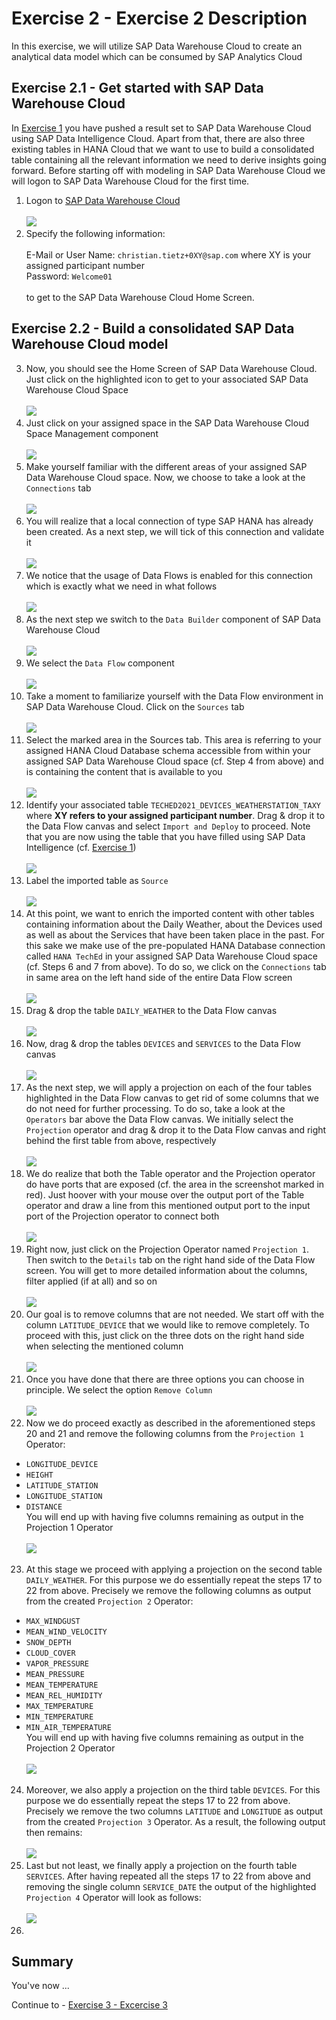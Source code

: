 
# Exercise 2 - Exercise 2 Description

In this exercise, we will utilize SAP Data Warehouse Cloud to create an analytical data model which can be consumed by SAP Analytics Cloud 

## Exercise 2.1 - Get started with SAP Data Warehouse Cloud

In [Exercise 1](../ex1/README.md) you have pushed a result set to SAP Data Warehouse Cloud using SAP Data Intelligence Cloud. Apart from that, there are also three existing tables in HANA Cloud that we want to use to build a consolidated table containing all the relevant information we need to derive insights going forward. Before starting off with modeling in SAP Data Warehouse Cloud we will logon to SAP Data Warehouse Cloud for the first time.

1. Logon to <a href="https://di-dwc-teched2021.eu10.hcs.cloud.sap/">SAP Data Warehouse Cloud </a><br> 
<br>![](./images/ex2_0.png)
2. Specify the following information:<br>
   <br> E-Mail or User Name: `christian.tietz+0XY@sap.com`  where XY is your assigned participant number
   <br> Password: `Welcome01`<br>
   <br>to get to the SAP Data Warehouse Cloud Home Screen. 

## Exercise 2.2 - Build a consolidated SAP Data Warehouse Cloud model 
   
3. Now, you should see the Home Screen of SAP Data Warehouse Cloud. Just click on the highlighted icon to get to your associated SAP Data Warehouse Cloud Space<br> 
<br>![](./images/ex2_1.png)<br>
4. Just click on your assigned space in the SAP Data Warehouse Cloud Space Management component<br> 
<br>![](./images/ex2_2.png)<br>
5. Make yourself familiar with the different areas of your assigned SAP Data Warehouse Cloud space. Now, we choose to take a look at the `Connections` tab<br> 
<br>![](./images/ex2_3.png)<br>
6. You will realize that a local connection of type SAP HANA has already been created. As a next step, we will tick of this connection and validate it<br> 
<br>![](./images/ex2_5.png)<br>
7. We notice that the usage of Data Flows is enabled for this connection which is exactly what we need in what follows<br> 
<br>![](./images/ex2_5_1.png)<br>
8. As the next step we switch to the `Data Builder` component of SAP Data Warehouse Cloud<br> 
<br>![](./images/ex2_5_2.png)<br>
9. We select the `Data Flow` component<br> 
<br>![](./images/ex2_6.png)<br>
10. Take a moment to familiarize yourself with the Data Flow environment in SAP Data Warehouse Cloud. Click on the `Sources` tab<br> 
<br>![](./images/ex2_7.png)<br>
11. Select the marked area in the Sources tab. This area is referring to your assigned HANA Cloud Database schema accessible from within your assigned SAP Data Warehouse Cloud space (cf. Step 4 from above) and is containing the content that is available to you<br> 
<br>![](./images/ex2_9.png)<br>
12. Identify your associated table `TECHED2021_DEVICES_WEATHERSTATION_TAXY` where <b> XY refers to your assigned participant number</b>. Drag & drop it to the Data Flow canvas and select `Import and Deploy` to proceed. Note that you are now using the table that you have filled using SAP Data Intelligence (cf. [Exercise 1](../ex1/README.md))<br>
<br>![](./images/ex2_10.png)<br>
13. Label the imported table as `Source` <br>
<br>![](./images/ex2_11.png)<br>
14. At this point, we want to enrich the imported content with other tables containing information about the Daily Weather, about the Devices used as well as about the Services that have been taken place in the past. For this sake we make use of the pre-populated HANA Database connection called `HANA TechEd` in your assigned SAP Data Warehouse Cloud space (cf. Steps 6 and 7 from above). To do so, we click on the `Connections` tab in same area on the left hand side of the entire Data Flow screen<br>
<br>![](./images/ex2_12.png)<br>
15. Drag & drop the table `DAILY_WEATHER` to the Data Flow canvas<br>
<br>![](./images/ex2_13.png)<br>
16. Now, drag & drop the tables `DEVICES` and `SERVICES` to the Data Flow canvas<br>
<br>![](./images/ex2_13_2.png)<br>
17. As the next step, we will apply a projection on each of the four tables highlighted in the Data Flow canvas to get rid of some columns that we do not need for further processing. To do so, take a look at the `Operators` bar above the Data Flow canvas. We initially select the `Projection` operator and drag & drop it to the Data Flow canvas and right behind the first table from above, respectively <br>
<br>![](./images/ex2_14.png)<br>
18. We do realize that both the Table operator and the Projection operator do have ports that are exposed (cf. the area in the screenshot marked in red). Just hoover with your mouse over the output port of the Table operator and draw a line from this mentioned output port to the input port of the Projection operator to connect both<br>
<br>![](./images/ex2_15.png)<br>
19. Right now, just click on the Projection Operator named `Projection 1`. Then switch to the `Details` tab on the right hand side of the Data Flow screen. You will get to more detailed information about the columns, filter applied (if at all) and so on<br>
<br>![](./images/ex2_16.png)<br>
20. Our goal is to remove columns that are not needed. We start off with the column `LATITUDE_DEVICE` that we would like to remove completely. To proceed with this, just click on the three dots on the right hand side when selecting the mentioned column <br>
<br>![](./images/ex2_17.png)<br>
21. Once you have done that there are three options you can choose in principle. We select the option `Remove Column`<br>
<br>![](./images/ex2_17_1.png)<br>
22. Now we do proceed exactly as described in the aforementioned steps 20 and 21 and remove the following columns from the `Projection 1` Operator: <br>
- `LONGITUDE_DEVICE` <br>
- `HEIGHT` <br>
- `LATITUDE_STATION` <br>
- `LONGITUDE_STATION` <br>
- `DISTANCE` <br>
You will end up with having five columns remaining as output in the Projection 1 Operator<br>
<br>![](./images/ex2_17_2.png)<br>
23. At this stage we proceed with applying a projection on the second table `DAILY_WEATHER`. For this purpose we do essentially repeat the steps 17 to 22 from above. Precisely we remove the following columns as output from the created `Projection 2` Operator:<br>
- `MAX_WINDGUST` <br>
- `MEAN_WIND_VELOCITY` <br>
- `SNOW_DEPTH` <br>
- `CLOUD_COVER` <br>
- `VAPOR_PRESSURE` <br>
- `MEAN_PRESSURE` <br>
- `MEAN_TEMPERATURE` <br>
- `MEAN_REL_HUMIDITY` <br>
- `MAX_TEMPERATURE` <br>
- `MIN_TEMPERATURE` <br>
- `MIN_AIR_TEMPERATURE` <br>
You will end up with having five columns remaining as output in the Projection 2 Operator<br>
<br>![](./images/ex2_18.png)<br>
24. Moreover, we also apply a projection on the third table `DEVICES`. For this purpose we do essentially repeat the steps 17 to 22 from above. Precisely we remove the two columns `LATITUDE` and `LONGITUDE` as output from the created `Projection 3` Operator. As a result, the following output then remains:<br>
<br>![](./images/ex2_19.png)<br>
25. Last but not least, we finally apply a projection on the fourth table `SERVICES`. After having repeated all the steps 17 to 22 from above and removing the single column `SERVICE_DATE` the output of the highlighted `Projection 4` Operator will look as follows:<br>
<br>![](./images/ex2_20.png)<br>
26. 
## Summary

You've now ...

Continue to - [Exercise 3 - Excercise 3 ](../ex3/README.md)
